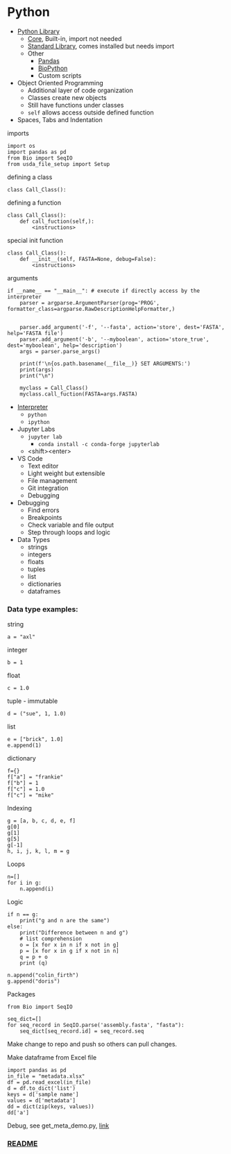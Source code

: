 # Python
- [Python Library](https://docs.python.org/3/library/intro.html)
    - [Core](https://docs.python.org/3/library/index.html), Built-in, import not needed
    - [Standard Library](https://docs.python.org/3/library/), comes installed but needs import
    - Other
        - [Pandas](https://pandas.pydata.org/)
        - [BioPython](https://biopython.org/)
        - Custom scripts
- Object Oriented Programming
    - Additional layer of code organization
    - Classes create new objects
    - Still have functions under classes
    - `self` allows access outside defined function
- Spaces, Tabs and Indentation

imports
```
import os
import pandas as pd
from Bio import SeqIO
from usda_file_setup import Setup
```
defining a class
```
class Call_Class():
```
defining a function
```
class Call_Class():
    def call_fuction(self,):
        <instructions>
```
special init function
```
class Call_Class():
    def __init__(self, FASTA=None, debug=False):
        <instructions>
```
arguments
```
if __name__ == "__main__": # execute if directly access by the interpreter
    parser = argparse.ArgumentParser(prog='PROG', formatter_class=argparse.RawDescriptionHelpFormatter,)


    parser.add_argument('-f', '--fasta', action='store', dest='FASTA', help='FASTA file')
    parser.add_argument('-b', '--myboolean', action='store_true', dest='myboolean', help='description')
    args = parser.parse_args()
    
    print(f'\n{os.path.basename(__file__)} SET ARGUMENTS:')
    print(args)
    print("\n")

    myclass = Call_Class()
    myclass.call_fuction(FASTA=args.FASTA)
```

- [Interpreter](https://docs.python.org/3/tutorial/interpreter.html)
    - `python`
    - `ipython`
- Jupyter Labs
    - `jupyter lab`
      - `conda install -c conda-forge jupyterlab`
    - \<shift\>\<enter>
- VS Code
    - Text editor
    - Light weight but extensible
    - File management
    - Git integration
    - Debugging
- Debugging
    - Find errors
    - Breakpoints
    - Check variable and file output
    - Step through loops and logic
- Data Types
    - strings
    - integers
    - floats
    - tuples
    - list
    - dictionaries
    - dataframes

### Data type examples:
string
```
a = "axl"
```
integer
```
b = 1
```
float
```
c = 1.0
```
tuple - immutable
```
d = ("sue", 1, 1.0)
```
list
```
e = ["brick", 1.0]
e.append(1)
```
dictionary
```
f={}
f["a"] = "frankie"
f["b"] = 1
f["c"] = 1.0
f["c"] = "mike"
```

Indexing
```
g = [a, b, c, d, e, f]
g[0]
g[1]
g[5]
g[-1]
h, i, j, k, l, m = g
```

Loops
```
n=[]
for i in g:
    n.append(i)
```

Logic
```
if n == g:
    print("g and n are the same")
else:
    print("Difference between n and g")
    # list comprehension
    o = [x for x in n if x not in g]
    p = [x for x in g if x not in n]
    q = p + o
    print (q)
```
```
n.append("colin_firth")
g.append("doris")
```
Packages
```
from Bio import SeqIO

seq_dict=[]
for seq_record in SeqIO.parse('assembly.fasta', "fasta"):
    seq_dict[seq_record.id] = seq_record.seq

```

Make change to repo and push so others can pull changes.

Make dataframe from Excel file
```
import pandas as pd
in_file = "metadata.xlsx"
df = pd.read_excel(in_file)
d = df.to_dict('list')
keys = d['sample name']
values = d['metadata']
dd = dict(zip(keys, values))
dd['a']
```

Debug, see get_meta_demo.py, [link](../data/sample_naming_and_metadata/sample_naming.md)

### [README](../README.md)